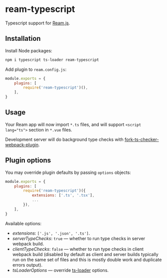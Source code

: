 # ream-typescript

Typescript support for [Ream.js](https://ream.js.org/).

## Installation

Install Node packages:

```bash
npm i typescript ts-loader ream-typescript
```

Add plugin to `ream.config.js`:

```js
module.exports = {
	plugins: [
		require('ream-typescript')(),
	],
}
```

## Usage

Your Ream app will now import `*.ts` files, and will support `<script lang="ts">` section in `*.vue` files.

Development server will do background type checks with [fork-ts-checker-webpack-plugin](https://github.com/Realytics/fork-ts-checker-webpack-plugin).

## Plugin options

You may override plugin defaults by passing `options` objects:

```js
module.exports = {
	plugins: [
		require('ream-typescript')({
			extensions: ['.ts', '.tsx'],
			...
		}),
	],
}
```

Available options:

* *extensions*: `['.js', '.json', '.ts']`.
* *serverTypeChecks*: `true` — whether to run type checks in server webpack build.
* *clientTypeChecks*: `false` — whether to run type checks in client webpack build (disabled by default as client and server builds typically run on the same set of files and this is mostly double work and duplicate errors output).
* *tsLoaderOptions* — override [ts-loader](https://github.com/TypeStrong/ts-loader) options.
